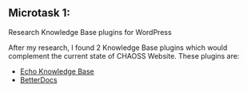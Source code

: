 ## Microtask 1:

Research Knowledge Base plugins for WordPress

After my research, I found 2 Knowledge Base plugins which would complement the current state of CHAOSS Website.
These plugins are:

- [Echo Knowledge Base ](https://wordpress.org/plugins/echo-knowledge-base/)
- [BetterDocs](https://betterdocs.co/docs/wordpress/)